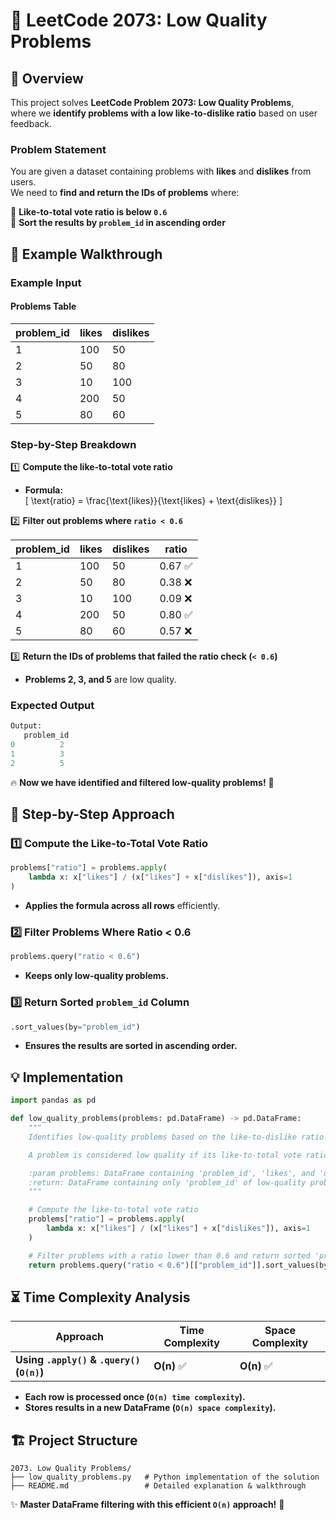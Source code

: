 # 🛑 **LeetCode 2073: Low Quality Problems**  

## 📌 **Overview**  
This project solves **LeetCode Problem 2073: Low Quality Problems**,  
where we **identify problems with a low like-to-dislike ratio** based on user feedback.  

### **Problem Statement**  
You are given a dataset containing problems with **likes** and **dislikes** from users.  
We need to **find and return the IDs of problems** where:  

🔹 **Like-to-total vote ratio is below `0.6`**  
🔹 **Sort the results by `problem_id` in ascending order**  

## 🎯 **Example Walkthrough**  
### **Example Input**  
#### **Problems Table**
| problem_id | likes | dislikes |
|------------|-------|----------|
| 1          | 100   | 50       |
| 2          | 50    | 80       |
| 3          | 10    | 100      |
| 4          | 200   | 50       |
| 5          | 80    | 60       |

### **Step-by-Step Breakdown**  
1️⃣ **Compute the like-to-total vote ratio**  
   - **Formula:**  
     \[
     \text{ratio} = \frac{\text{likes}}{\text{likes} + \text{dislikes}}
     \]
   
2️⃣ **Filter out problems where `ratio < 0.6`**  

| problem_id | likes | dislikes | ratio  |
|------------|-------|----------|--------|
| 1          | 100   | 50       | 0.67 ✅ |
| 2          | 50    | 80       | 0.38 ❌ |
| 3          | 10    | 100      | 0.09 ❌ |
| 4          | 200   | 50       | 0.80 ✅ |
| 5          | 80    | 60       | 0.57 ❌ |

3️⃣ **Return the IDs of problems that failed the ratio check (`< 0.6`)**  
   - **Problems 2, 3, and 5** are low quality.  

### **Expected Output**  
```python
Output:
   problem_id
0          2
1          3
2          5
```
🔥 **Now we have identified and filtered low-quality problems!** 🚀  

## 📝 **Step-by-Step Approach**
### **1️⃣ Compute the Like-to-Total Vote Ratio**
```python
problems["ratio"] = problems.apply(
    lambda x: x["likes"] / (x["likes"] + x["dislikes"]), axis=1
)
```
- **Applies the formula across all rows** efficiently.  

### **2️⃣ Filter Problems Where Ratio < 0.6**
```python
problems.query("ratio < 0.6")
```
- **Keeps only low-quality problems.**  

### **3️⃣ Return Sorted `problem_id` Column**
```python
.sort_values(by="problem_id")
```
- **Ensures the results are sorted in ascending order.**

## 💡 **Implementation**
```python
import pandas as pd

def low_quality_problems(problems: pd.DataFrame) -> pd.DataFrame:
    """
    Identifies low-quality problems based on the like-to-dislike ratio.

    A problem is considered low quality if its like-to-total vote ratio is below 0.6.

    :param problems: DataFrame containing 'problem_id', 'likes', and 'dislikes'.
    :return: DataFrame containing only 'problem_id' of low-quality problems, sorted by 'problem_id'.
    """

    # Compute the like-to-total vote ratio
    problems["ratio"] = problems.apply(
        lambda x: x["likes"] / (x["likes"] + x["dislikes"]), axis=1
    )

    # Filter problems with a ratio lower than 0.6 and return sorted 'problem_id'
    return problems.query("ratio < 0.6")[["problem_id"]].sort_values(by="problem_id")
```

## ⏳ **Time Complexity Analysis**
| Approach | Time Complexity | Space Complexity |
|----------|----------------|------------------|
| **Using `.apply()` & `.query()` (`O(n)`)** | **O(n)** ✅ | **O(n)** ✅ |

- **Each row is processed once (`O(n) time complexity`).**  
- **Stores results in a new DataFrame (`O(n) space complexity`).**  

## 🏗 **Project Structure**
```
2073. Low Quality Problems/
├── low_quality_problems.py   # Python implementation of the solution
├── README.md                 # Detailed explanation & walkthrough
```

✨ **Master DataFrame filtering with this efficient `O(n)` approach!** 🚀  